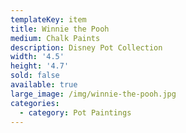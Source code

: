 ```yaml
---
templateKey: item
title: Winnie the Pooh
medium: Chalk Paints
description: Disney Pot Collection
width: '4.5'
height: '4.7'
sold: false
available: true
large_image: /img/winnie-the-pooh.jpg
categories:
  - category: Pot Paintings
---
```


